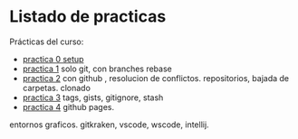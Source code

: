 # Listado de practicas

Prácticas del curso:

- [practica 0 setup](practica0.md)  
- [practica 1](practica1.md) solo git, con branches rebase
- [practica 2](practica2.md) con github , resolucion de conflictos. repositorios, bajada de carpetas. clonado
- [practica 3](practica1.md) tags, gists, gitignore, stash
- [practica 4](practica1.md) github pages.

entornos graficos. gitkraken, vscode, wscode, intellij.

